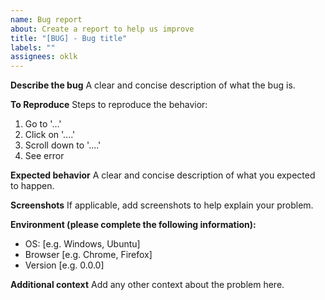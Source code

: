 ```yaml
---
name: Bug report
about: Create a report to help us improve
title: "[BUG] - Bug title"
labels: ""
assignees: oklk
---
```


**Describe the bug**
A clear and concise description of what the bug is.

**To Reproduce**
Steps to reproduce the behavior:

1. Go to '...'
2. Click on '....'
3. Scroll down to '....'
4. See error

**Expected behavior**
A clear and concise description of what you expected to happen.

**Screenshots**
If applicable, add screenshots to help explain your problem.

**Environment (please complete the following information):**

- OS: [e.g. Windows, Ubuntu]
- Browser [e.g. Chrome, Firefox]
- Version [e.g. 0.0.0]

**Additional context**
Add any other context about the problem here.
